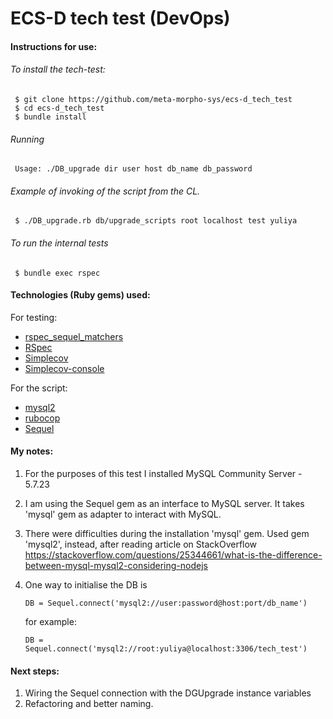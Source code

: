 # ECS-D tech test (DevOps)

#### Instructions for use:

###### To install the tech-test:
 
   ```
    $ git clone https://github.com/meta-morpho-sys/ecs-d_tech_test
    $ cd ecs-d_tech_test
    $ bundle install
   ```
 
 ###### Running
 
   ```
    Usage: ./DB_upgrade dir user host db_name db_password
   ```
   
   
 ###### Example of invoking of the script from the CL.
 
   ```
    $ ./DB_upgrade.rb db/upgrade_scripts root localhost test yuliya
   ```
 
 
 ###### To run the internal tests
   ```
    $ bundle exec rspec
   ```

#### Technologies (Ruby gems) used:
For testing: 
- [rspec_sequel_matchers](rspec_sequel_matchers)
- [RSpec](https://github.com/rspec/rspec)
- [Simplecov](https://github.com/colszowka/simplecov)
- [Simplecov-console](https://github.com/chetan/simplecov-console)

For the script:
- [mysql2](https://github.com/brianmario/mysql2)
- [rubocop](https://github.com/rubocop-hq/rubocop)
- [Sequel](https://github.com/jeremyevans/sequel )


#### My notes:
1. For the purposes of this test I installed MySQL Community Server - 5.7.23
1. I am using the Sequel gem as an interface to MySQL server. It takes 'mysql' gem as adapter to interact with MySQL. 
2. There were difficulties during the installation 'mysql' gem. Used gem 'mysql2', instead, after reading article on StackOverflow https://stackoverflow.com/questions/25344661/what-is-the-difference-between-mysql-mysql2-considering-nodejs
3. One way to initialise the DB is

   ```
   DB = Sequel.connect('mysql2://user:password@host:port/db_name')
   ```
   
   for example:
   
   ```
   DB = Sequel.connect('mysql2://root:yuliya@localhost:3306/tech_test')
   ```


#### Next steps:
1. Wiring the Sequel connection with the DGUpgrade instance variables
2. Refactoring and better naming.


